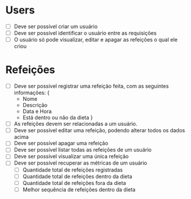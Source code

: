 # Users
- [ ] Deve ser possível criar um usuário
- [ ] Deve ser possível identificar o usuário entre as requisições
- [ ] O usuário só pode visualizar, editar e apagar as refeições o qual ele criou

# Refeições
- [ ] Deve ser possível registrar uma refeição feita, com as seguintes informações:
  {
    - Nome
    - Descrição
    - Data e Hora
    - Está dentro ou não da dieta
  }
- [ ] As refeições devem ser relacionadas a um usuário.
- [ ] Deve ser possível editar uma refeição, podendo alterar todos os dados acima
- [ ] Deve ser possível apagar uma refeição
- [ ] Deve ser possível listar todas as refeições de um usuário
- [ ] Deve ser possível visualizar uma única refeição
- [ ] Deve ser possível recuperar as métricas de um usuário
  - [ ] Quantidade total de refeições registradas
  - [ ] Quantidade total de refeições dentro da dieta
  - [ ] Quantidade total de refeições fora da dieta
  - [ ] Melhor sequência de refeições dentro da dieta